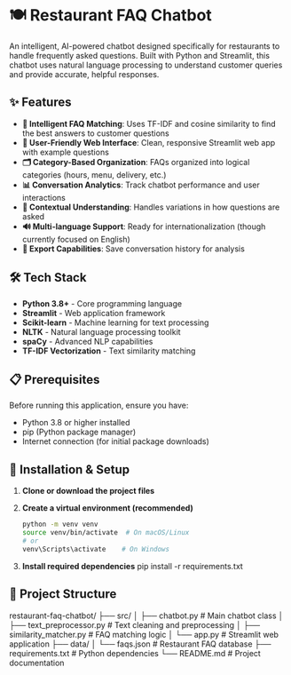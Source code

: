 # 🍽️ Restaurant FAQ Chatbot

An intelligent, AI-powered chatbot designed specifically for restaurants to handle frequently asked questions. Built with Python and Streamlit, this chatbot uses natural language processing to understand customer queries and provide accurate, helpful responses.

## ✨ Features

- **🤖 Intelligent FAQ Matching**: Uses TF-IDF and cosine similarity to find the best answers to customer questions
- **📱 User-Friendly Web Interface**: Clean, responsive Streamlit web app with example questions
- **🗂️ Category-Based Organization**: FAQs organized into logical categories (hours, menu, delivery, etc.)
- **📊 Conversation Analytics**: Track chatbot performance and user interactions
- **🎯 Contextual Understanding**: Handles variations in how questions are asked
- **🔊 Multi-language Support**: Ready for internationalization (though currently focused on English)
- **📝 Export Capabilities**: Save conversation history for analysis

## 🛠️ Tech Stack

- **Python 3.8+** - Core programming language
- **Streamlit** - Web application framework
- **Scikit-learn** - Machine learning for text processing
- **NLTK** - Natural language processing toolkit
- **spaCy** - Advanced NLP capabilities
- **TF-IDF Vectorization** - Text similarity matching

## 📋 Prerequisites

Before running this application, ensure you have:

- Python 3.8 or higher installed
- pip (Python package manager)
- Internet connection (for initial package downloads)

## 🚀 Installation & Setup

1. **Clone or download the project files**

2. **Create a virtual environment (recommended)**
   ```bash
   python -m venv venv
   source venv/bin/activate  # On macOS/Linux
   # or
   venv\Scripts\activate    # On Windows
   ```
3. **Install required dependencies**
   pip install -r requirements.txt

## 📁 Project Structure

restaurant-faq-chatbot/
├── src/
│ ├── chatbot.py # Main chatbot class
│ ├── text_preprocessor.py # Text cleaning and preprocessing
│ ├── similarity_matcher.py # FAQ matching logic
│ └── app.py # Streamlit web application
├── data/
│ └── faqs.json # Restaurant FAQ database
├── requirements.txt # Python dependencies
└── README.md # Project documentation
